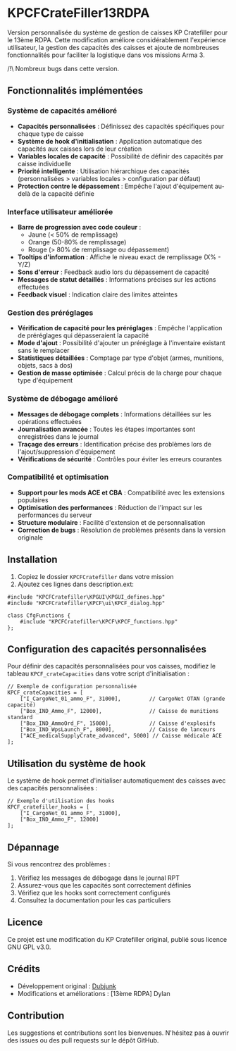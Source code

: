 # KPCFCrateFiller13RDPA

Version personnalisée du système de gestion de caisses KP Cratefiller pour le 13ème RDPA. Cette modification améliore considérablement l'expérience utilisateur, la gestion des capacités des caisses et ajoute de nombreuses fonctionnalités pour faciliter la logistique dans vos missions Arma 3.

/!\ Nombreux bugs dans cette version. 

## Fonctionnalités implémentées

### Système de capacités amélioré
- **Capacités personnalisées** : Définissez des capacités spécifiques pour chaque type de caisse
- **Système de hook d'initialisation** : Application automatique des capacités aux caisses lors de leur création
- **Variables locales de capacité** : Possibilité de définir des capacités par caisse individuelle
- **Priorité intelligente** : Utilisation hiérarchique des capacités (personnalisées > variables locales > configuration par défaut)
- **Protection contre le dépassement** : Empêche l'ajout d'équipement au-delà de la capacité définie

### Interface utilisateur améliorée
- **Barre de progression avec code couleur** :
  - Jaune (< 50% de remplissage)
  - Orange (50-80% de remplissage)
  - Rouge (> 80% de remplissage ou dépassement)
- **Tooltips d'information** : Affiche le niveau exact de remplissage (X% - Y/Z)
- **Sons d'erreur** : Feedback audio lors du dépassement de capacité
- **Messages de statut détaillés** : Informations précises sur les actions effectuées
- **Feedback visuel** : Indication claire des limites atteintes

### Gestion des préréglages
- **Vérification de capacité pour les préréglages** : Empêche l'application de préréglages qui dépasseraient la capacité
- **Mode d'ajout** : Possibilité d'ajouter un préréglage à l'inventaire existant sans le remplacer
- **Statistiques détaillées** : Comptage par type d'objet (armes, munitions, objets, sacs à dos)
- **Gestion de masse optimisée** : Calcul précis de la charge pour chaque type d'équipement

### Système de débogage amélioré
- **Messages de débogage complets** : Informations détaillées sur les opérations effectuées
- **Journalisation avancée** : Toutes les étapes importantes sont enregistrées dans le journal
- **Traçage des erreurs** : Identification précise des problèmes lors de l'ajout/suppression d'équipement
- **Vérifications de sécurité** : Contrôles pour éviter les erreurs courantes

### Compatibilité et optimisation
- **Support pour les mods ACE et CBA** : Compatibilité avec les extensions populaires
- **Optimisation des performances** : Réduction de l'impact sur les performances du serveur
- **Structure modulaire** : Facilité d'extension et de personnalisation
- **Correction de bugs** : Résolution de problèmes présents dans la version originale

## Installation

1. Copiez le dossier `KPCFCratefiller` dans votre mission
2. Ajoutez ces lignes dans description.ext:

```//KPCF
#include "KPCFCratefiller\KPGUI\KPGUI_defines.hpp" 
#include "KPCFCratefiller\KPCF\ui\KPCF_dialog.hpp"

class CfgFunctions {
    #include "KPCFCratefiller\KPCF\KPCF_functions.hpp"
};
```
## Configuration des capacités personnalisées

Pour définir des capacités personnalisées pour vos caisses, modifiez le tableau `KPCF_crateCapacities` dans votre script d'initialisation :

```sqf
// Exemple de configuration personnalisée
KPCF_crateCapacities = [
    ["I_CargoNet_01_ammo_F", 31000],         // CargoNet OTAN (grande capacité)
    ["Box_IND_Ammo_F", 12000],               // Caisse de munitions standard
    ["Box_IND_AmmoOrd_F", 15000],            // Caisse d'explosifs
    ["Box_IND_WpsLaunch_F", 8000],           // Caisse de lanceurs
    ["ACE_medicalSupplyCrate_advanced", 5000] // Caisse médicale ACE
];
```

## Utilisation du système de hook

Le système de hook permet d'initialiser automatiquement des caisses avec des capacités personnalisées :

```sqf
// Exemple d'utilisation des hooks
KPCF_cratefiller_hooks = [
    ["I_CargoNet_01_ammo_F", 31000],
    ["Box_IND_Ammo_F", 12000]
];
```

## Dépannage

Si vous rencontrez des problèmes :
1. Vérifiez les messages de débogage dans le journal RPT
2. Assurez-vous que les capacités sont correctement définies
3. Vérifiez que les hooks sont correctement configurés
4. Consultez la documentation pour les cas particuliers

## Licence

Ce projet est une modification du KP Cratefiller original, publié sous licence GNU GPL v3.0.

## Crédits

- Développement original : [Dubjunk](https://github.com/KillahPotatoes)
- Modifications et améliorations : [13ème RDPA] Dylan

## Contribution

Les suggestions et contributions sont les bienvenues. N'hésitez pas à ouvrir des issues ou des pull requests sur le dépôt GitHub. 
